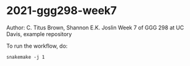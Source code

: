 # 2021-ggg298-week7
Author: C. Titus Brown, Shannon E.K. Joslin
Week 7 of GGG 298 at UC Davis, example repository

To run the workflow, do:
```
snakemake -j 1
```
